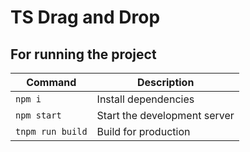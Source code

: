 # TS Drag and Drop

## For running the project

| Command          | Description                  |
| ---------------- | ---------------------------- |
| `npm i`          | Install dependencies         |
| `npm start`      | Start the development server |
| `tnpm run build` | Build for production         |
